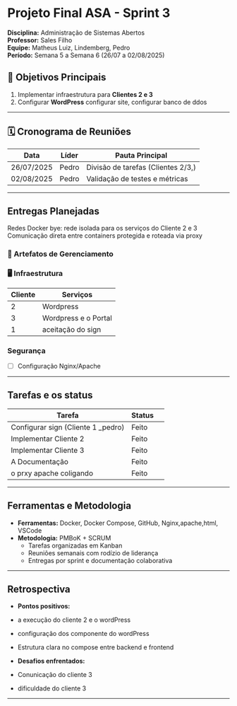 # Projeto Final ASA - Sprint 3

**Disciplina:** Administração de Sistemas Abertos  
**Professor:** Sales Filho  
**Equipe:** Matheus Luiz, Lindemberg, Pedro  
**Período:** Semana 5 a Semana 6 (26/07 a 02/08/2025)  

## 📌 Objetivos Principais
1. Implementar infraestrutura para **Clientes 2 e 3**
2. Configurar **WordPress** configurar site, configurar banco de ddos
    


---

## 🗓 Cronograma de Reuniões

| Data       | Líder       | Pauta Principal                          |
|------------|-------------|------------------------------------------|
| 26/07/2025 | Pedro       | Divisão de tarefas (Clientes 2/3,) |
| 02/08/2025 | Pedro       | Validação de testes e métricas           |

---

##  Entregas Planejadas

Redes Docker
bye: rede isolada para os serviços do Cliente 2 e 3
Comunicação direta entre containers protegida e roteada via proxy

### 📂 Artefatos de Gerenciamento 

### 🖥 Infraestrutura
| Cliente | Serviços               
|---------|------------------------
| 2       | Wordpress  | Pendente |
| 3       | Wordpress e o Portal  | 
| 1       | aceitação do sign     | 

###  Segurança
- [ ] Configuração Nginx/Apache

---

##  Tarefas e  os status

| Tarefa                               |Status |      |
|-------------------------------------|--------------|------------|
| Configurar sign (Cliente 1 _pedro)        | Feito |
| Implementar Cliente 2                     |Feito |
| Implementar Cliente 3                     |Feito  |
| A Documentação                            | Feito |
| o prxy apache coligando                   | Feito |

---
##  Ferramentas e Metodologia

- **Ferramentas:** Docker, Docker Compose, GitHub, Nginx,apache,html, VSCode  
- **Metodologia:** PMBoK + SCRUM  
  - Tarefas organizadas em Kanban  
  - Reuniões semanais com rodízio de liderança  
  - Entregas por sprint e documentação colaborativa

---
##  Retrospectiva

-  **Pontos positivos:**  
  - a execução do cliente 2 e o wordPress
  - configuração dos componente do wordPress
  - Estrutura clara no compose entre backend e frontend

-  **Desafios enfrentados:**  
  - Conunicação do cliente 3
  - dificuldade do cliente 3
  ---

